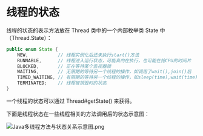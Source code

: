 # 线程的状态

线程的状态的表示方法放在 Thread 类中的一个内部枚举类 State 中（Thread.State）：

```java
public enum State {
    NEW,           // 线程实例化后还未执行start()方法
    RUNNABLE,      // 线程进入运行状态，可能真的在执行，也可能在抢CPU的时间片
    BLOCKED,       // 正在等待某个监视器锁
    WAITING,       // 无限期的等待另一个线程的操作，如调用了wait(),join()后
    TIMED_WAITING, // 有限期的等待另一个线程的操作，如sleep(time),wait(time),join(time)后
    TERMINATED;    // 线程被销毁时的状态
}
```

一个线程的状态可以通过 Thread#getState() 来获得。

下面是线程状态在一些线程相关的方法调用后的状态示意图：

![Java多线程方法与状态关系示意图.png](/pic/Java多线程方法与状态关系示意图.png)
